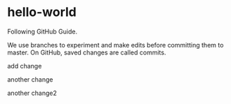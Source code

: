 # hello-world
Following GitHub Guide.

We use branches to experiment and make edits before committing them to master.
On GitHub, saved changes are called commits.
<br/>
<p>add change</p>
<p>another change</p>
<p>another change2</p>
